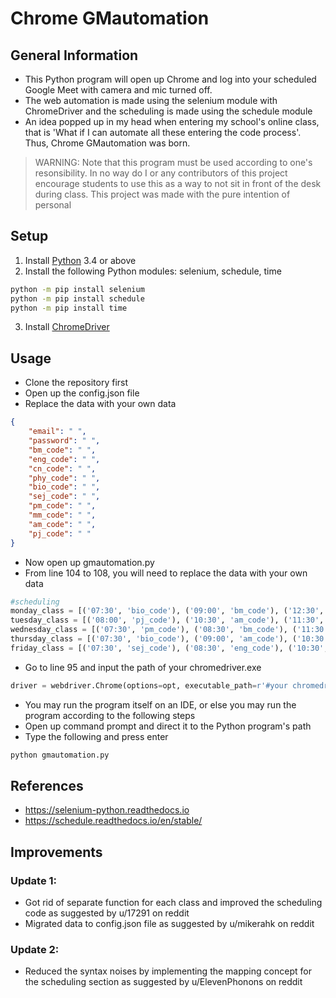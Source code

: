 # Chrome GMautomation

## General Information
- This Python program will open up Chrome and log into your scheduled Google Meet with camera and mic turned off.
- The web automation is made using the selenium module with ChromeDriver and the scheduling is made using the schedule module
- An idea popped up in my head when entering my school's online class, that is 'What if I can automate all these entering the code process'. Thus, Chrome GMautomation was born.

> WARNING: Note that this program must be used according to one's resonsibility. In no way do I or any contributors of this project encourage students to use this as a way to not sit in front of the desk during class. This project was made with the pure intention of personal


## Setup
1. Install [Python](https://www.python.org/downloads/) 3.4 or above
2. Install the following Python modules: selenium, schedule, time
```bash
python -m pip install selenium
python -m pip install schedule
python -m pip install time

```
3. Install [ChromeDriver](https://sites.google.com/a/chromium.org/chromedriver/downloads)


## Usage
- Clone the repository first
- Open up the config.json file
- Replace the data with your own data
```json
{
    "email": " ",
    "password": " ",
    "bm_code": " ",
    "eng_code": " ",
    "cn_code": " ",
    "phy_code": " ",
    "bio_code": " ",
    "sej_code": " ",
    "pm_code": " ",
    "mm_code": " ",
    "am_code": " ",
    "pj_code": " "
}
```
- Now open up gmautomation.py
- From line 104 to 108, you will need to replace the data with your own data
```python
#scheduling
monday_class = [('07:30', 'bio_code'), ('09:00', 'bm_code'), ('12:30', 'phy_code')]
tuesday_class = [('08:00', 'pj_code'), ('10:30', 'am_code'), ('11:30', 'mm_code')] 
wednesday_class = [('07:30', 'pm_code'), ('08:30', 'bm_code'), ('11:30', 'phy_code'), ('12:30', 'eng_code')]
thursday_class = [('07:30', 'bio_code'), ('09:00', 'am_code'), ('10:30', 'cn_code'), ('11:30', 'pm_code')]
friday_class = [('07:30', 'sej_code'), ('08:30', 'eng_code'), ('10:30', 'mm_code'), ('11:30', 'pm_code')]
```
- Go to line 95 and input the path of your chromedriver.exe
```python
driver = webdriver.Chrome(options=opt, executable_path=r'#your chromedriver.exe path')
```
- You may run the program itself on an IDE, or else you may run the program according to the following steps
- Open up command prompt and direct it to the Python program's path
- Type the following and press enter
```bash
python gmautomation.py
```


## References
- https://selenium-python.readthedocs.io
- https://schedule.readthedocs.io/en/stable/


## Improvements
### Update 1:
- Got rid of separate function for each class and improved the scheduling code as suggested by u/17291 on reddit
- Migrated data to config.json file as suggested by u/mikerahk on reddit

### Update 2:
- Reduced the syntax noises by implementing the mapping concept for the scheduling section as suggested by u/ElevenPhonons on reddit
